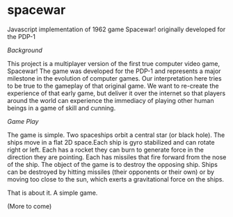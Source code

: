 # spacewar
Javascript implementation of 1962 game Spacewar! originally developed for the PDP-1

_Background_

This project is a multiplayer version of the first true computer video game, Spacewar!
The game was developed for the PDP-1 and represents a major milestone in the evolution of
computer games.  Our interpretation here tries to be true to the gameplay of that original
game.  We want to re-create the experience of that early game, but deliver it over the internet
so that players around the world can experience the immediacy of playing other human beings in
a game of skill and cunning.

_Game Play_

The game is simple.  Two spaceships orbit a central star (or black hole).  The ships move
in a flat 2D space.Each ship is gyro stabilized and can rotate right or left.  Each has a
rocket they can burn to generate force in the direction they are pointing.  Each has missiles
that fire forward from the nose of the ship.  The object of the game is to destroy the opposing
ship.  Ships can be destroyed by hitting missiles (their opponents or their own) or by moving
too close to the sun, which exerts a gravitational force on the ships.

That is about it.  A simple game.

(More to come)
